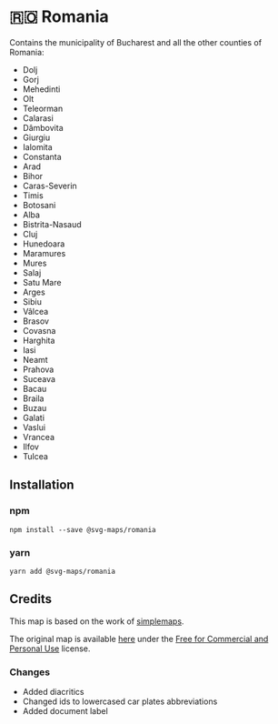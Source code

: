 # 🇷🇴️ Romania

Contains the municipality of Bucharest and all the other counties of Romania:
* Dolj
* Gorj
* Mehedinti
* Olt
* Teleorman
* Calarasi
* Dâmbovita
* Giurgiu
* Ialomita
* Constanta
* Arad
* Bihor
* Caras-Severin
* Timis
* Botosani
* Alba
* Bistrita-Nasaud
* Cluj
* Hunedoara
* Maramures
* Mures
* Salaj
* Satu Mare
* Arges
* Sibiu
* Vâlcea
* Brasov
* Covasna
* Harghita
* Iasi
* Neamt
* Prahova
* Suceava
* Bacau
* Braila
* Buzau
* Galati
* Vaslui
* Vrancea
* Ilfov
* Tulcea

## Installation

### npm

`npm install --save @svg-maps/romania`

### yarn

`yarn add @svg-maps/romania`

## Credits

This map is based on the work of [simplemaps](https://simplemaps.com).

The original map is available [here](https://simplemaps.com/resources/svg-ro) under the [Free for Commercial and Personal Use](https://simplemaps.com/resources/svg-license) license.

### Changes

* Added diacritics
* Changed ids to lowercased car plates abbreviations
* Added document label

